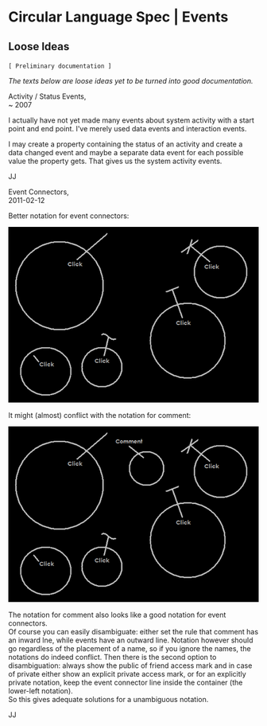﻿Circular Language Spec | Events
===============================

Loose Ideas
-----------

`[ Preliminary documentation ]`

*The texts below are loose ideas yet to be turned into good documentation.*


Activity / Status Events,  
~ 2007

I actually have not yet made many events about system activity with a start point and end point. I've merely used data events and interaction events.

I may create a property containing the status of an activity and create a data changed event and maybe a separate data event for each possible value the property gets. That gives us the system activity events.

JJ


Event Connectors,  
2011-02-12

Better notation for event connectors:

![](images/3.%20Events%20Loose%20Ideas.001.png)

It might (almost) conflict with the notation for comment:

![](images/3.%20Events%20Loose%20Ideas.002.png)

The notation for comment also looks like a good notation for event connectors.  
Of course you can easily disambiguate: either set the rule that comment has an inward lne, while events have an outward line. Notation however should go regardless of the placement of a name, so if you ignore the names, the notations do indeed conflict. Then there is the second option to disambiguation: always show the public of friend access mark and in case of private either show an explicit private access mark, or for an explicitly private notation, keep the event connector line inside the container (the lower-left notation).  
So this gives adequate solutions for a unambiguous notation.

JJ